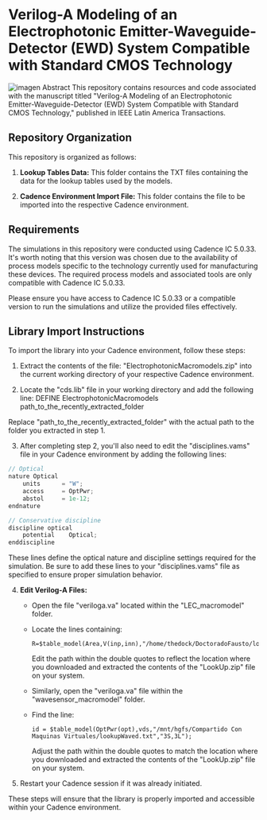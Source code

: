 # Verilog-A Modeling of an Electrophotonic Emitter-Waveguide-Detector (EWD) System Compatible with Standard CMOS Technology
![imagen Abstract](https://github.com/firius2010/Verilog-AModelingofanElectrophotonicEmitter-Waveguide-Detector-EWD-SystemCompatiblewithStandardCMOS/assets/17171888/9771bd67-cd61-4f36-85ff-b962834feb2c)
This repository contains resources and code associated with the manuscript titled "Verilog-A Modeling of an Electrophotonic Emitter-Waveguide-Detector (EWD) System Compatible with Standard CMOS Technology," published in IEEE Latin America Transactions.

## Repository Organization

This repository is organized as follows:

1. **Lookup Tables Data:** This folder contains the TXT files containing the data for the lookup tables used by the models.

2. **Cadence Environment Import File:** This folder contains the file to be imported into the respective Cadence environment.

## Requirements

The simulations in this repository were conducted using Cadence IC 5.0.33. It's worth noting that this version was chosen due to the availability of process models specific to the technology currently used for manufacturing these devices. The required process models and associated tools are only compatible with Cadence IC 5.0.33.

Please ensure you have access to Cadence IC 5.0.33 or a compatible version to run the simulations and utilize the provided files effectively.

## Library Import Instructions

To import the library into your Cadence environment, follow these steps:

1. Extract the contents of the file: "ElectrophotonicMacromodels.zip" into the current working directory of your respective Cadence environment.

2. Locate the "cds.lib" file in your working directory and add the following line:
DEFINE ElectrophotonicMacromodels path_to_the_recently_extracted_folder

Replace "path_to_the_recently_extracted_folder" with the actual path to the folder you extracted in step 1.

3. After completing step 2, you'll also need to edit the "disciplines.vams" file in your Cadence environment by adding the following lines:

```verilog
// Optical
nature Optical
    units      = "W";
    access     = OptPwr;
    abstol     = 1e-12;
endnature

// Conservative discipline
discipline optical
    potential    Optical;
enddiscipline
```

These lines define the optical nature and discipline settings required for the simulation. Be sure to add these lines to your "disciplines.vams" file as specified to ensure proper simulation behavior.


4. **Edit Verilog-A Files:**

   - Open the file "veriloga.va" located within the "LEC_macromodel" folder.
   - Locate the lines containing:
     ```
     R=$table_model(Area,V(inp,inn),"/home/thedock/DoctoradoFausto/lookupLEC.txt","3S,3L");
     ```
     Edit the path within the double quotes to reflect the location where you downloaded and extracted the contents of the "LookUp.zip" file on your system.

   - Similarly, open the "veriloga.va" file within the "wavesensor_macromodel" folder.
   - Find the line:
     ```
     id = $table_model(OptPwr(opt),vds,"/mnt/hgfs/Compartido Con Maquinas Virtuales/lookupWaved.txt","3S,3L");
     ```
     Adjust the path within the double quotes to match the location where you downloaded and extracted the contents of the "LookUp.zip" file on your system.



5. Restart your Cadence session if it was already initiated.

These steps will ensure that the library is properly imported and accessible within your Cadence environment.
